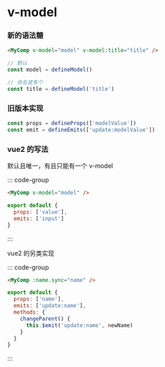 # v-model

### 新的语法糖

```html
<MyComp v-model="model" v-model:title="title" />
```

```js
// 默认
const model = defineModel()

// 命名或多个
const title = defineModel('title')
```

### 旧版本实现

```js
const props = defineProps(['modelValue'])
const emit = defineEmits(['update:modelValue'])
```

### vue2 的写法

默认且唯一，有且只能有一个 v-model

::: code-group

```html [App]
<MyComp v-model="model" />
```

```js [Comp]
export default {
  props: ['value'],
  emits: ['input']
}
```

:::

vue2 的另类实现

::: code-group

```html [App]
<MyComp :name.sync="name" />
```

```js [Comp]
export default {
  props: ['name'],
  emits: ['update:name'],
  methods: {
    changeParent() {
      this.$emit('update:name', newName)
    }
  }
}
```

:::
